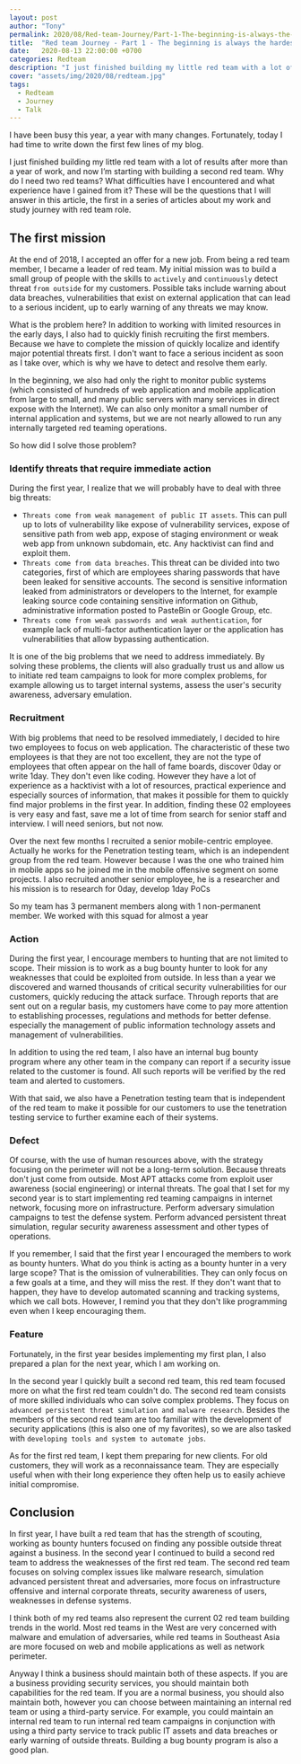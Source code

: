 ```yaml
---
layout: post
author: "Tony"
permalink: 2020/08/Red-team-Journey/Part-1-The-beginning-is-always-the-hardest
title:  "Red team Journey - Part 1 - The beginning is always the hardest"
date:   2020-08-13 22:00:00 +0700
categories: Redteam
description: "I just finished building my little red team with a lot of results after more than a year of work, and now I’m starting with building a second red team. Why do I need two red teams? What difficulties have I encountered and what experience have I gained from it? These will be the questions that I will answer in this article, the first in a series of articles about my work and study journey with red team role."
cover: "assets/img/2020/08/redteam.jpg"
tags:
  - Redteam
  - Journey
  - Talk
---
```


I have been busy this year, a year with many changes. Fortunately, today I had time to write down the first few lines of my blog.

I just finished building my little red team with a lot of results after more than a year of work, and now I’m starting with building a second red team. Why do I need two red teams? What difficulties have I encountered and what experience have I gained from it? These will be the questions that I will answer in this article, the first in a series of articles about my work and study journey with red team role.

<!--more-->

## The first mission

At the end of 2018, I accepted an offer for a new job. From being a red team member, I became a leader of red team. My initial mission was to build a small group of people with the skills to `actively` and `continuously`  detect threat `from outside` for my customers. Possible taks include warning about data breaches, vulnerabilities that exist on external application that can lead to a serious incident, up to early warning of any threats we may know.

What is the problem here? In addition to working with limited resources in the early days, I also had to quickly finish recruiting the first members. Because we  have to complete the mission of quickly localize and identify major potential threats first. I don't want to face a serious incident as soon as I take over, which is why we have to detect and resolve them early.

In the beginning, we also had only the right to monitor public systems (which consisted of hundreds of web application and mobile application from large to small, and many public servers with many services in direct expose with the Internet). We can also only monitor a small number of internal application and systems, but we are not nearly allowed to run any internally targeted red teaming operations.

So how did I solve those problem?

### Identify threats that require immediate action

During the first year, I realize that we will probably have to deal with three big threats:

- `Threats come from weak management of public IT assets`. This can pull up to lots of vulnerability like expose of vulnerability services, expose of sensitive path from web app, expose of staging environment or weak web app from unknown subdomain, etc. Any hacktivist can find and exploit them.
- `Threats come from data breaches`. This threat can be divided into two categories, first of which are employees sharing passwords that have been leaked for sensitive accounts. The second is sensitive information leaked from administrators or developers to the Internet, for example leaking source code containing sensitive information on Github, administrative information posted to PasteBin or Google Group, etc.
- `Threats come from weak passwords and weak authentication`, for example lack of multi-factor authentication layer or the application has vulnerabilities that allow bypassing authentication.

It is one of the big problems that we need to address immediately. By solving these problems, the clients will also gradually trust us and allow us to initiate red team campaigns to look for more complex problems, for example allowing us to target internal systems, assess the user's security awareness, adversary emulation.

### Recruitment

With big problems that need to be resolved immediately, I decided to hire two employees to focus on web application. The characteristic of these two employees is that they are not too excellent, they are not the type of employees that often appear on the hall of fame boards, discover 0day or write 1day. They don't even like coding. However they have a lot of experience as a hacktivist with a lot of resources, practical experience and especially sources of information, that makes it possible for them to quickly find major problems in the first year. In addition, finding these 02 employees is very easy and fast, save me a lot of time from search for senior staff and interview. I will need seniors, but not now.

Over the next few months I recruited a senior mobile-centric employee. Actually he works for the Penetration testing team, which is an independent group from the red team. However because I was the one who trained him in mobile apps so he joined me in the mobile offensive segment on some projects. I also recruited another senior employee, he is a researcher and his mission is to research for 0day, develop 1day PoCs

So my team has 3 permanent members along with 1 non-permanent member. We worked with this squad for almost a year

### Action

During the first year, I encourage members to hunting that are not limited to scope. Their mission is to work as a bug bounty hunter to look for any weaknesses that could be exploited from outside. In less than a year we discovered and warned thousands of critical security vulnerabilities for our customers, quickly reducing the attack surface. Through reports that are sent out on a regular basis, my customers have come to pay more attention to establishing processes, regulations and methods for better defense. especially the management of public information technology assets and management of vulnerabilities.

In addition to using the red team, I also have an internal bug bounty program where any other team in the company can report if a security issue related to the customer is found. All such reports will be verified by the red team and alerted to customers.

With that said, we also have a Penetration testing team that is independent of the red team to make it possible for our customers to use the tenetration testing service to further examine each of their systems.

### Defect

Of course, with the use of human resources above, with the strategy focusing on the perimeter will not be a long-term solution. Because threats don't just come from outside. Most APT attacks come from exploit user awareness (social engineering) or internal threats. The goal that I set for my second year is to start implementing red teaming campaigns in internet network, focusing more on infrastructure. Perform adversary simulation campaigns to test the defense system. Perform advanced persistent threat simulation, regular security awareness assessment and other types of operations.

If you remember, I said that the first year I encouraged the members to work as bounty hunters. What do you think is acting as a bounty hunter in a very large scope? That is the omission of vulnerabilities. They can only focus on a few goals at a time, and they will miss the rest. If they don't want that to happen, they have to develop automated scanning and tracking systems, which we call bots. However, I remind you that they don't like programming even when I keep encouraging them.

### Feature

Fortunately, in the first year besides implementing my first plan, I also prepared a plan for the next year, which I am working on.

In the second year I quickly built a second red team, this red team focused more on what the first red team couldn't do. The second red team consists of more skilled individuals who can solve complex problems. They focus on `advanced persistent threat simulation and malware research`.  Besides the members of the second red team are too familiar with the development of security applications (this is also one of my favorites), so we are also tasked with `developing tools and system to automate jobs`.

As for the first red team, I kept them preparing for new clients. For old customers, they will work as a reconnaissance team. They are especially useful when with their long experience they often help us to easily achieve initial compromise.

## Conclusion

In first year, I have built a red team that has the strength of scouting, working as bounty hunters focused on finding any possible outside threat against a business. In the second year I continued to build a second red team to address the weaknesses of the first red team. The second red team focuses on solving complex issues like malware research, simulation advanced persistent threat and adversaries, more focus on infrastructure offensive and internal corporate threats, security awareness of users, weaknesses in defense systems.

I think both of my red teams also represent the current 02 red team building trends in the world. Most red teams in the West are very concerned with malware and emulation of adversaries, while red teams in Southeast Asia are more focused on web and mobile applications as well as network perimeter.

Anyway I think a business should maintain both of these aspects. If you are a business providing security services, you should maintain both capabilities for the red team. If you are a normal business, you should also maintain both, however you can choose between maintaining an internal red team or using a third-party service. For example, you could maintain an internal red team to run internal red team campaigns in conjunction with using a third party service to track public IT assets and data breaches or early warning of̀ outside threats. Building a bug bounty program is also a good plan.
